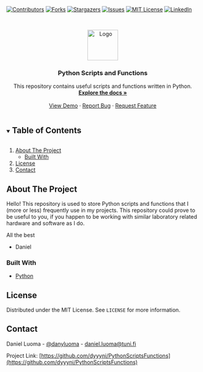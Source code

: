 <!--
*** Thanks for checking out the Best-README-Template. If you have a suggestion
*** that would make this better, please fork the repo and create a pull request
*** or simply open an issue with the tag "enhancement".
*** Thanks again! Now go create something AMAZING! :D
***
***
***
*** To avoid retyping too much info. Do a search and replace for the following:
*** github_username, repo_name, twitter_handle, email, project_title, project_description
-->



<!-- PROJECT SHIELDS -->
<!--
*** I'm using markdown "reference style" links for readability.
*** Reference links are enclosed in brackets [ ] instead of parentheses ( ).
*** See the bottom of this document for the declaration of the reference variables
*** for contributors-url, forks-url, etc. This is an optional, concise syntax you may use.
*** https://www.markdownguide.org/basic-syntax/#reference-style-links
-->
[![Contributors][contributors-shield]][contributors-url]
[![Forks][forks-shield]][forks-url]
[![Stargazers][stars-shield]][stars-url]
[![Issues][issues-shield]][issues-url]
[![MIT License][license-shield]][license-url]
[![LinkedIn][linkedin-shield]][linkedin-url]



<!-- PROJECT LOGO -->
<br />
<p align="center">
  <a href="https://github.com/dyyyni/PythonScriptsFunctions">
    <img src="images/logo.png" alt="Logo" width="80" height="80">
  </a>

  <h3 align="center">Python Scripts and Functions</h3>

  <p align="center">
    This repository contains useful scripts and functions written in Python.
    <br />
    <a href="https://github.com/dyyyni/PythonScriptsFunctions"><strong>Explore the docs »</strong></a>
    <br />
    <br />
    <a href="https://github.com/dyyyni/PythonScriptsFunctions">View Demo</a>
    ·
    <a href="https://github.com/dyyyni/PythonScriptsFunctions/issues">Report Bug</a>
    ·
    <a href="https://github.com/dyyyni/PythonScriptsFunctions/issues">Request Feature</a>
  </p>
</p>



<!-- TABLE OF CONTENTS -->
<details open="open">
  <summary><h2 style="display: inline-block">Table of Contents</h2></summary>
  <ol>
    <li>
      <a href="#about-the-project">About The Project</a>
      <ul>
        <li><a href="#built-with">Built With</a></li>
      </ul>
    </li>
    <li><a href="#license">License</a></li>
    <li><a href="#contact">Contact</a></li>
  </ol>
</details>



<!-- ABOUT THE PROJECT -->
## About The Project

Hello! This repository is used to store Python scripts and functions that I (more or less) frequently use in my projects.
This repository could prove to be useful to you, if you happen to be working with similar laboratory related hardware and software as I do.

All the best
- Daniel


### Built With

* [Python](https://www.python.org/)


<!-- LICENSE -->
## License

Distributed under the MIT License. See `LICENSE` for more information.



<!-- CONTACT -->
## Contact

Daniel Luoma - [@danyluoma](https://twitter.com/danyluoma) - daniel.luoma@tuni.fi

Project Link: [https://github.com/dyyyni/PythonScriptsFunctions](https://github.com/dyyyni/PythonScriptsFunctions)



<!-- MARKDOWN LINKS & IMAGES -->
<!-- https://www.markdownguide.org/basic-syntax/#reference-style-links -->
[contributors-shield]: https://img.shields.io/github/contributors/dyyyni/repo.svg?style=for-the-badge
[contributors-url]: https://github.com/dyyyni/repo/graphs/contributors
[forks-shield]: https://img.shields.io/github/forks/dyyyni/repo.svg?style=for-the-badge
[forks-url]: https://github.com/dyyyni/repo/network/members
[stars-shield]: https://img.shields.io/github/stars/dyyyni/repo.svg?style=for-the-badge
[stars-url]: https://github.com/dyyyni/repo/stargazers
[issues-shield]: https://img.shields.io/github/issues/dyyyni/repo.svg?style=for-the-badge
[issues-url]: https://github.com/dyyyni/repo/issues
[license-shield]: https://img.shields.io/github/license/dyyyni/repo.svg?style=for-the-badge
[license-url]: https://github.com/dyyyni/repo/blob/master/LICENSE.txt
[linkedin-shield]: https://img.shields.io/badge/-LinkedIn-black.svg?style=for-the-badge&logo=linkedin&colorB=555
[linkedin-url]: https://linkedin.com/in/luomadaniel